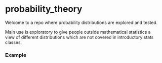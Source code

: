 # probability_theory

Welcome to a repo where probability distributions are explored and tested.

Main use is exploratory to give people outside mathematical statistics a view of different distributions which are not covered in introductory stats classes.


### Example
